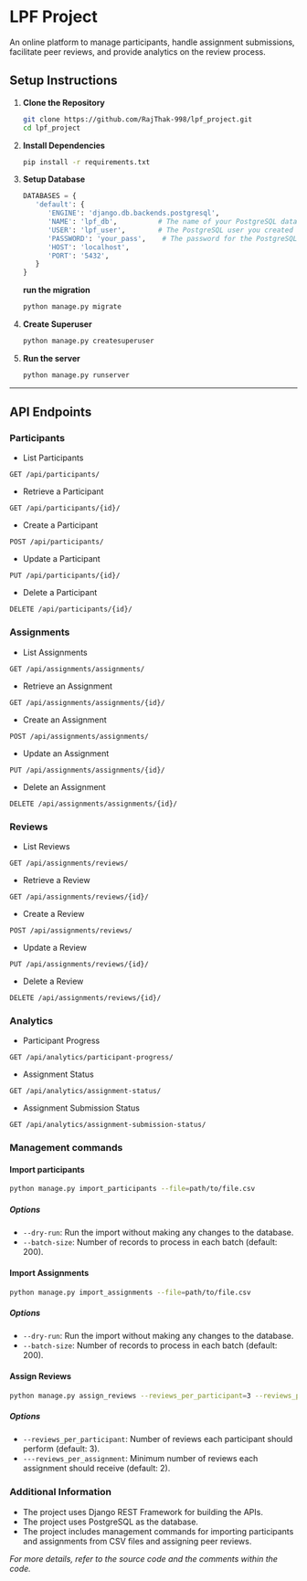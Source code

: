 # LPF Project

An online platform to manage participants, handle assignment submissions, facilitate peer reviews, and provide analytics on the review process.

## Setup Instructions

1. **Clone the Repository**

   ```bash
   git clone https://github.com/RajThak-998/lpf_project.git
   cd lpf_project


2. **Install Dependencies**
   ```bash
   pip install -r requirements.txt
   

3. **Setup Database**
   ```python
   DATABASES = {
      'default': {
         'ENGINE': 'django.db.backends.postgresql',
         'NAME': 'lpf_db',          # The name of your PostgreSQL database
         'USER': 'lpf_user',        # The PostgreSQL user you created
         'PASSWORD': 'your_pass',    # The password for the PostgreSQL user
         'HOST': 'localhost',
         'PORT': '5432',
      }
   }
   ```
      **run the migration**
      ```bash 
      python manage.py migrate
      ```

4. **Create Superuser**
   ```bash
   python manage.py createsuperuser

5. **Run the server**
   ```bash
   python manage.py runserver

***


## API Endpoints
   
### Participants

   * List Participants
   ```http
   GET /api/participants/
   ```
   * Retrieve a Participant
   ```http
   GET /api/participants/{id}/
   ```
   * Create a Participant
   ```http
   POST /api/participants/
   ```
   * Update a Participant
   ```http
   PUT /api/participants/{id}/
   ```
   * Delete a Participant
   ```http
   DELETE /api/participants/{id}/
   ```

### Assignments
   
   * List Assignments
   ```http
   GET /api/assignments/assignments/
   ```
   * Retrieve an Assignment
   ```http
   GET /api/assignments/assignments/{id}/
   ```
   * Create an Assignment
   ```http
   POST /api/assignments/assignments/
   ```
   * Update an Assignment
   ```http
   PUT /api/assignments/assignments/{id}/
   ```
   * Delete an Assignment
   ```http
   DELETE /api/assignments/assignments/{id}/
   ```

### Reviews

   * List Reviews
   ```http
   GET /api/assignments/reviews/
   ```
   * Retrieve a Review
   ```http
   GET /api/assignments/reviews/{id}/
   ```
   * Create a Review
   ```http
   POST /api/assignments/reviews/
   ```
   * Update a Review
   ```http
   PUT /api/assignments/reviews/{id}/
   ```
   * Delete a Review
   ```http
   DELETE /api/assignments/reviews/{id}/
   ```

### Analytics
   * Participant Progress
   ```http
   GET /api/analytics/participant-progress/
   ```
   * Assignment Status
   ```http
   GET /api/analytics/assignment-status/
   ```
   * Assignment Submission Status
   ```http
   GET /api/analytics/assignment-submission-status/
   ```

### Management commands 

#### Import participants
```bash
python manage.py import_participants --file=path/to/file.csv
```
##### Options
   * ```--dry-run```: Run the import without making any changes to the database.
   * ```--batch-size```: Number of records to process in each batch (default: 200).

#### Import Assignments
```bash
python manage.py import_assignments --file=path/to/file.csv
```
##### Options
   * ```--dry-run```: Run the import without making any changes to the database.
   * ```--batch-size```: Number of records to process in each batch (default: 200).

#### Assign Reviews
```bash
python manage.py assign_reviews --reviews_per_participant=3 --reviews_per_assignment=2
```
##### Options
   * ```--reviews_per_participant```: Number of reviews each participant should perform (default: 3).
   * ```---reviews_per_assignment```: Minimum number of reviews each assignment should receive (default: 2).



### Additional Information

* The project uses Django REST Framework for building the APIs.
* The project uses PostgreSQL as the database.
* The project includes management commands for importing participants and assignments from CSV files and assigning peer reviews.


*For more details, refer to the source code and the comments within the code.*


